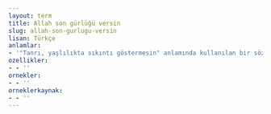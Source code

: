 ```yaml
---
layout: term
title: Allah son gürlüğü versin
slug: allah-son-gurlugu-versin
lisan: Türkçe
anlamlar:
- '"Tanrı, yaşlılıkta sıkıntı göstermesin" anlamında kullanılan bir söz'
ozellikler:
- - ''
ornekler:
- - ''
orneklerkaynak:
- - ''
---
```

